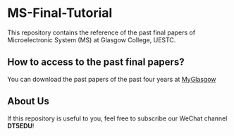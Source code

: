 # MS-Final-Tutorial
This repository contains the reference of the past final papers of Microelectronic System (MS) at Glasgow College, UESTC.

## How to access to the past final papers?
You can download the past papers of the past four years at [MyGlasgow](https://frontdoor.spa.gla.ac.uk/pep/search)

## About Us
If this repository is useful to you, feel free to subscribe our WeChat channel **DT5EDU**!
